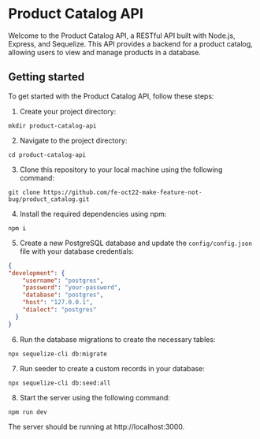 # Product Catalog API

Welcome to the Product Catalog API, a RESTful API built with Node.js, Express, and Sequelize. This API provides a backend for a product catalog, allowing users to view and manage products in a database.

## Getting started

To get started with the Product Catalog API, follow these steps:

1. Create your project directory:

```
mkdir product-catalog-api
```


2. Navigate to the project directory:

```
cd product-catalog-api
```

3. Clone this repository to your local machine using the following command:

```
git clone https://github.com/fe-oct22-make-feature-not-bug/product_catalog.git
```

4. Install the required dependencies using npm:

```
npm i
```

5. Create a new PostgreSQL database and update the `config/config.json` file with your database credentials:

```json
{
"development": {
    "username": "postgres",
    "password": "your-password",
    "database": "postgres",
    "host": "127.0.0.1",
    "dialect": "postgres"
  }
}
```

6. Run the database migrations to create the necessary tables:

```
npx sequelize-cli db:migrate
```

7. Run seeder to create a custom records in your database:

```
npx sequelize-cli db:seed:all
```

8. Start the server using the following command:

```
npm run dev
```

The server should be running at http://localhost:3000.
